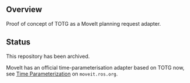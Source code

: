 ## Overview

Proof of concept of TOTG as a MoveIt planning request adapter.

## Status

This repository has been archived.

MoveIt has an official time-parameterisation adapter based on TOTG now, see [Time Parameterization](https://ros-planning.github.io/moveit_tutorials/doc/time_parameterization/time_parameterization_tutorial.html) on `moveit.ros.org`.
